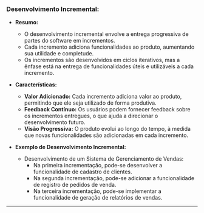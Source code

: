 ### Desenvolvimento Incremental:

- **Resumo:**
  - O desenvolvimento incremental envolve a entrega progressiva de partes do software em incrementos.
  - Cada incremento adiciona funcionalidades ao produto, aumentando sua utilidade e completude.
  - Os incrementos são desenvolvidos em ciclos iterativos, mas a ênfase está na entrega de funcionalidades úteis e utilizáveis a cada incremento.

- **Características:**
  - **Valor Adicionado:** Cada incremento adiciona valor ao produto, permitindo que ele seja utilizado de forma produtiva.
  - **Feedback Contínuo:** Os usuários podem fornecer feedback sobre os incrementos entregues, o que ajuda a direcionar o desenvolvimento futuro.
  - **Visão Progressiva:** O produto evolui ao longo do tempo, à medida que novas funcionalidades são adicionadas em cada incremento.

- **Exemplo de Desenvolvimento Incremental:**
  - Desenvolvimento de um Sistema de Gerenciamento de Vendas:
    - Na primeira incrementação, pode-se desenvolver a funcionalidade de cadastro de clientes.
    - Na segunda incrementação, pode-se adicionar a funcionalidade de registro de pedidos de venda.
    - Na terceira incrementação, pode-se implementar a funcionalidade de geração de relatórios de vendas.

---
